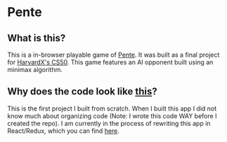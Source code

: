 # Pente

## What is this?
This is a in-browser playable game of [Pente](https://boardgamegeek.com/boardgame/1295/pente). It was built as a final project for [HarvardX's CS50](https://www.edx.org/course/cs50s-introduction-computer-science-harvardx-cs50x). This game features an AI opponent built using an minimax algorithm.

## Why does the code look like [this](https://food.fnr.sndimg.com/content/dam/images/food/fullset/2008/3/5/0/NY0100_BBQ-Spaghetti.jpg.rend.hgtvcom.616.462.suffix/1371585656631.jpeg)?

This is the first project I built from scratch. When I built this app I did not know much about organizing code (Note: I wrote this code WAY before I created the repo). I am currently in the process of rewriting this app in React/Redux, which you can find [here](https://github.com/j-christoffersen/pente-ii).